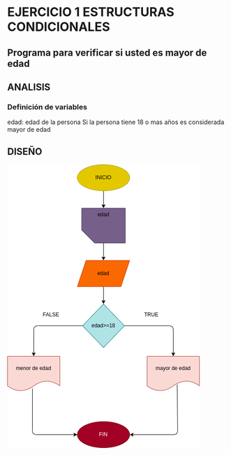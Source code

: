 # EJERCICIO 1 ESTRUCTURAS CONDICIONALES

## Programa para verificar si usted es mayor de edad

## ANALISIS

### Definición de variables

edad: edad de la persona
Si la persona tiene 18 o mas años es considerada mayor de edad

## DISEÑO

![Diagrama de flujo](diagrama.png "Diagrama deFlujo")